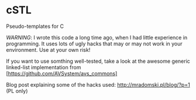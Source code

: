 cSTL
====

Pseudo-templates for C

*WARNING*: I wrote this code a long time ago, when I had little experience in programming. It uses lots of ugly hacks that may or may not work in your environment. Use at your own risk!

If you want to use somthing well-tested, take a look at the awesome generic linked-list implementation from [https://github.com/AVSystem/avs_commons]

Blog post explaining some of the hacks used: http://mradomski.pl/blog/?p=1 (PL only)

